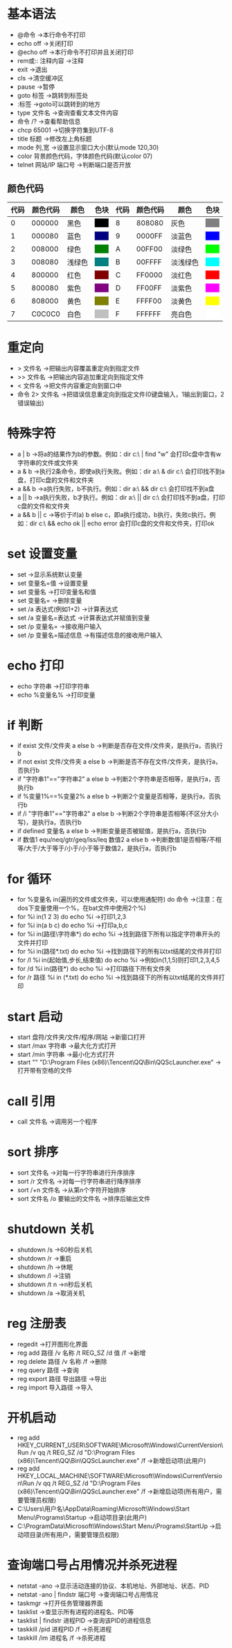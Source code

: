 # 基本语法
- @命令 ->本行命令不打印
- echo off ->关闭打印
- @echo off ->本行命令不打印并且关闭打印
- rem或:: 注释内容 ->注释
- exit ->退出
- cls ->清空缓冲区
- pause ->暂停
- goto 标签 ->跳转到标签处
- :标签 ->goto可以跳转到的地方
- type 文件名 ->查询查看文本文件内容
- 命令 /? ->查看帮助信息
- chcp 65001 ->切换字符集到UTF-8
- title 标题 ->修改左上角标题
- mode 列,宽 ->设置显示窗口大小(默认mode 120,30)
- color 背景颜色代码，字体颜色代码(默认color 07)
- telnet 网站/IP 端口号 ->判断端口是否开放

## 颜色代码
| 代码 | 颜色代码 | 颜色   | 色块                                          | 代码 | 颜色代码 | 颜色     | 色块                                          |
| ---- | -------- | ------ | --------------------------------------------- | ---- | -------- | -------- | --------------------------------------------- |
| 0    | 000000   | 黑色   | <div style="background:#000000;">&emsp;</div> | 8    | 808080   | 灰色     | <div style="background:#808080;">&emsp;</div> |
| 1    | 000080   | 蓝色   | <div style="background:#000080;">&emsp;</div> | 9    | 0000FF   | 淡蓝色   | <div style="background:#0000FF;">&emsp;</div> |
| 2    | 008000   | 绿色   | <div style="background:#008000;">&emsp;</div> | A    | 00FF00   | 淡绿色   | <div style="background:#00FF00;">&emsp;</div> |
| 3    | 008080   | 浅绿色 | <div style="background:#008080;">&emsp;</div> | B    | 00FFFF   | 淡浅绿色 | <div style="background:#00FFFF;">&emsp;</div> |
| 4    | 800000   | 红色   | <div style="background:#800000;">&emsp;</div> | C    | FF0000   | 淡红色   | <div style="background:#FF0000;">&emsp;</div> |
| 5    | 800080   | 紫色   | <div style="background:#800080;">&emsp;</div> | D    | FF00FF   | 淡紫色   | <div style="background:#FF00FF;">&emsp;</div> |
| 6    | 808000   | 黄色   | <div style="background:#808000;">&emsp;</div> | E    | FFFF00   | 淡黄色   | <div style="background:#FFFF00;">&emsp;</div> |
| 7    | C0C0C0   | 白色   | <div style="background:#C0C0C0;">&emsp;</div> | F    | FFFFFF   | 亮白色   | <div style="background:#FFFFFF;">&emsp;</div> |

# 重定向
- &gt; 文件名 ->把输出内容覆盖重定向到指定文件
- &gt;&gt; 文件名 ->把输出内容追加重定向到指定文件
- &lt; 文件名 ->把文件内容重定向到窗口中
- 命令 2&gt; 文件名 ->把错误信息重定向到指定文件(0键盘输入，1输出到窗口，2错误输出)

# 特殊字符
- a | b ->将a的结果作为b的参数。例如：dir c:\ | find "w" 会打印c盘中含有w字符串的文件或文件夹
- a & b ->执行2条命令，即使a执行失败。例如：dir a:\ & dir c:\ 会打印找不到a盘，打印c盘的文件和文件夹
- a && b ->a执行失败，b不执行。例如：dir a:\ && dir c:\ 会打印找不到a盘
- a || b ->a执行失败，b才执行。例如：dir a:\ || dir c:\ 会打印找不到a盘，打印c盘的文件和文件夹
- a && b || c ->等价于if(a) b else c，即a执行成功，b执行，失败c执行。例如：dir c:\ && echo ok || echo error 会打印c盘的文件和文件夹，打印ok

# set 设置变量
- set ->显示系统默认变量
- set 变量名=值 ->设置变量
- set 变量名 ->打印变量名和值
- set 变量名= ->删除变量
- set /a 表达式(例如1+2) ->计算表达式
- set /a 变量名=表达式 ->计算表达式并赋值到变量
- set /p 变量名= ->接收用户输入
- set /p 变量名=描述信息 ->有描述信息的接收用户输入

# echo 打印
- echo 字符串 ->打印字符串
- echo %变量名% ->打印变量

# if 判断
- if exist 文件/文件夹 a else b ->判断是否存在文件/文件夹，是执行a，否执行b
- if not exist 文件/文件夹 a else b ->判断是否不存在文件/文件夹，是执行a，否执行b
- if "字符串1"=="字符串2" a else b ->判断2个字符串是否相等，是执行a，否执行b
- if %变量1%==%变量2% a else b ->判断2个变量是否相等，是执行a，否执行b
- if /i "字符串1"=="字符串2" a else b ->判断2个字符串是否相等(不区分大小写)，是执行a，否执行b
- if defined 变量名 a else b ->判断变量是否被赋值，是执行a，否执行b
- if 数值1 equ/neq/gtr/geq/lss/leq 数值2 a else b ->判断数值1是否相等/不相等/大于/大于等于/小于/小于等于数值2，是执行a，否执行b

# for 循环
- for %变量名 in(遍历的文件或文件夹，可以使用通配符) do 命令 ->(注意：在dos下变量使用一个%，在bat文件中使用2个%)
- for %i in(1 2 3) do echo %i ->打印1,2,3
- for %i in(a b c) do echo %i ->打印a,b,c
- for %i in(路径\字符串*) do echo %i ->找到路径下所有以指定字符串开头的文件并打印
- for %i in(路径\*.txt) do echo %i ->找到路径下的所有以txt结尾的文件并打印
- for /l %i in(起始值,步长,结束值) do echo %i ->例如in(1,1,5)则打印1,2,3,4,5
- for /d %i in(路径*) do echo %i ->打印路径下所有文件夹
- for /r 路径 %i in (*.txt) do echo %i ->找到路径下的所有以txt结尾的文件并打印

# start 启动
- start 盘符/文件夹/文件/程序/网站 ->新窗口打开
- start /max 字符串 ->最大化方式打开
- start /min 字符串 ->最小化方式打开
- start "" "D:\Program Files (x86)\Tencent\QQ\Bin\QQScLauncher.exe" ->打开带有空格的文件

# call 引用
- call 文件名 ->调用另一个程序

# sort 排序
- sort 文件名 ->对每一行字符串进行升序排序
- sort /r 文件名 ->对每一行字符串进行降序排序
- sort /+n 文件名 ->从第n个字符开始排序
- sort 文件名 /o 要输出的文件名 ->排序后输出文件

# shutdown 关机
- shutdown /s ->60秒后关机
- shutdown /r ->重启
- shutdown /h ->休眠
- shutdown /l ->注销
- shutdown /t n ->n秒后关机
- shutdown /a ->取消关机

# reg 注册表
- regedit ->打开图形化界面
- reg add 路径 /v 名称 /t REG_SZ /d 值 /f ->新增
- reg delete 路径 /v 名称 /f ->删除
- reg query 路径 ->查询
- reg export 路径 导出路径 ->导出
- reg import 导入路径 ->导入

# 开机启动
- reg add HKEY_CURRENT_USER\SOFTWARE\Microsoft\Windows\CurrentVersion\Run /v qq /t REG_SZ /d "D:\Program Files (x86)\Tencent\QQ\Bin\QQScLauncher.exe" /f ->新增启动项(此用户)
- reg add HKEY_LOCAL_MACHINE\SOFTWARE\Microsoft\Windows\CurrentVersion\Run /v qq /t REG_SZ /d "D:\Program Files (x86)\Tencent\QQ\Bin\QQScLauncher.exe" /f ->新增启动项(所有用户，需要管理员权限)
- C:\Users\用户名\AppData\Roaming\Microsoft\Windows\Start Menu\Programs\Startup ->启动项目录(此用户)
- C:\ProgramData\Microsoft\Windows\Start Menu\Programs\StartUp ->启动项目录(所有用户，需要管理员权限)

# 查询端口号占用情况并杀死进程
- netstat -ano ->显示活动连接的协议、本机地址、外部地址、状态、PID
- netstat -ano | findstr 端口号 ->查询端口号占用情况
- taskmgr ->打开任务管理器界面
- tasklist ->查显示所有进程的进程名、PID等
- tasklist | findstr 进程PID ->查询该PID的进程信息
- taskkill /pid 进程PID /f ->杀死进程
- taskkill /im 进程名 /f ->杀死进程
